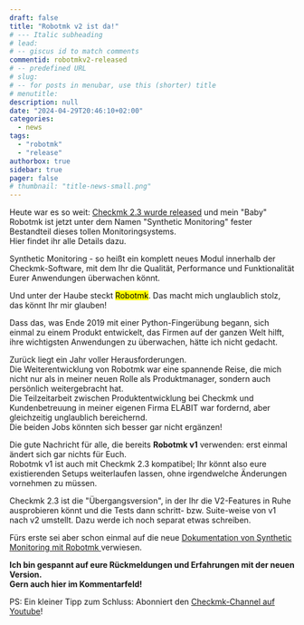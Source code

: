 ```yaml
---
draft: false
title: "Robotmk v2 ist da!"
# --- Italic subheading
# lead: 
# -- giscus id to match comments
commentid: robotmkv2-released
# -- predefined URL
# slug: 
# -- for posts in menubar, use this (shorter) title
# menutitle: 
description: null
date: "2024-04-29T20:46:10+02:00"
categories:
  - news
tags:
  - "robotmk"
  - "release"
authorbox: true
sidebar: true
pager: false
# thumbnail: "title-news-small.png"
---
```


Heute war es so weit: [Checkmk 2.3 wurde released](https://checkmk.com/de/blog/discover-checkmk-23) und mein "Baby" Robotmk ist jetzt unter dem Namen "Synthetic Monitoring" fester Bestandteil dieses tollen Monitoringsystems.  
Hier findet ihr alle Details dazu.

<!--more-->


<green>Synthetic Monitoring</green> - so heißt ein komplett neues Modul innerhalb der Checkmk-Software, mit dem Ihr die Qualität, Performance und Funktionalität Eurer Anwendungen überwachen könnt.  

Und unter der Haube steckt <mark>Robotmk</mark>. Das macht mich unglaublich stolz, das könnt Ihr mir glauben!

Dass das, was Ende 2019 mit einer Python-Fingerübung begann, sich einmal zu einem Produkt entwickelt, das Firmen auf der ganzen Welt hilft, ihre wichtigsten Anwendungen zu überwachen, hätte ich nicht gedacht.

Zurück liegt ein Jahr voller Herausforderungen.  
Die Weiterentwicklung von Robotmk war eine spannende Reise, die mich nicht nur als in meiner neuen Rolle als Produktmanager, sondern auch persönlich weitergebracht hat.  
Die Teilzeitarbeit zwischen Produktentwicklung bei Checkmk und Kundenbetreuung in meiner eigenen Firma ELABIT war fordernd, aber gleichzeitig unglaublich bereichernd.  
Die beiden Jobs könnten sich besser gar nicht ergänzen!

Die gute Nachricht für alle, die bereits **Robotmk v1** verwenden: erst einmal ändert sich gar nichts für Euch.  
Robotmk v1 ist auch mit Checkmk 2.3 kompatibel; Ihr könnt also eure existierenden Setups weiterlaufen lassen, ohne irgendwelche Änderungen vornehmen zu müssen.

Checkmk 2.3 ist die "Übergangsversion", in der Ihr die V2-Features in Ruhe ausprobieren könnt und die Tests dann schritt- bzw. Suite-weise von v1 nach v2 umstellt. Dazu werde ich noch separat etwas schreiben. 

Fürs erste sei aber schon einmal auf die neue [Dokumentation von Synthetic Monitoring mit Robotmk ](https://docs.checkmk.com/latest/de/robotmk.html) verwiesen. 

**Ich bin gespannt auf eure Rückmeldungen und Erfahrungen mit der neuen Version.  
Gern auch hier im Kommentarfeld!**

PS: Ein kleiner Tipp zum Schluss: Abonniert den [Checkmk-Channel auf Youtube](https://www.youtube.com/@checkmk-channel)!